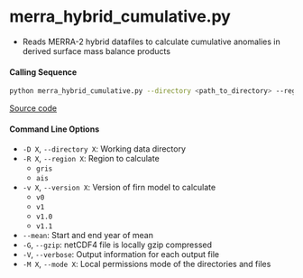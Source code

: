 merra_hybrid_cumulative.py
==========================

- Reads MERRA-2 hybrid datafiles to calculate cumulative anomalies in derived surface mass balance products

#### Calling Sequence
```bash
python merra_hybrid_cumulative.py --directory <path_to_directory> --region gris --mean 1980 1995
```
[Source code](https://github.com/tsutterley/model-harmonics/blob/main/SMB/merra_hybrid_cumulative.py)

#### Command Line Options
- `-D X`, `--directory X`: Working data directory
- `-R X`, `--region X`: Region to calculate
    * `gris`
    * `ais`
- `-v X`, `--version X`: Version of firn model to calculate
    * `v0`
    * `v1`
    * `v1.0`
    * `v1.1`
- `--mean`: Start and end year of mean
- `-G`, `--gzip`: netCDF4 file is locally gzip compressed
- `-V`, `--verbose`: Output information for each output file
- `-M X`, `--mode X`: Local permissions mode of the directories and files

